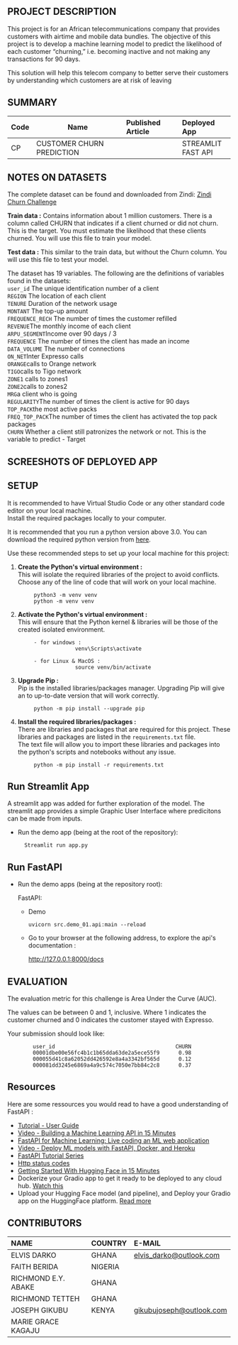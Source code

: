 ## PROJECT DESCRIPTION
This project is for an African telecommunications company that provides customers with airtime and mobile data bundles. The objective of this project is to develop a machine learning model to predict the likelihood of each customer “churning,” i.e. becoming inactive and not making any transactions for 90 days.

This solution will help this telecom company to better serve their customers by understanding which customers are at risk of leaving

## SUMMARY
| Code      | Name        | Published Article |  Deployed App |
|-----------|-------------|:-------------|:------|
|CP         | CUSTOMER CHURN PREDICTION  |           | STREAMLIT<br />FAST API|



## NOTES ON DATASETS
The complete dataset  can be found and downloaded from Zindi: [Zindi Churn Challenge](https://zindi.africa/competitions/customer-churn-prediction-challenge-for-azubian)
<br />

**Train data :** Contains information about 1 million customers. There is a column called CHURN that indicates if a client churned or did not churn. This is the target. You must estimate the likelihood that these clients churned. You will use this file to train your model.

**Test data :** This similar to the train data, but without the Churn column. You will use this file to test your model.

The dataset has 19 variables. The following are the definitions of variables found in the datasets:<br />
`user_id` The unique identification number of a client<br />
`REGION` The location of each client<br />
`TENURE` Duration of the network usage<br />
`MONTANT` The top-up amount<br />
`FREQUENCE_RECH` The number of times the customer refilled<br />
`REVENUE`The monthly income of each client<br />
`ARPU_SEGMENT`Income over 90 days / 3<br />
`FREQUENCE` The number of times the client has made an income<br />
`DATA_VOLUME` The number of connections<br />
`ON_NET`Inter Expresso calls<br />
`ORANGE`calls to Orange network<br />
`TIGO`calls to Tigo network<br />
`ZONE1` calls to zones1<br />
`ZONE2`calls to zones2<br />
`MRG`a client who is going<br />
`REGULARITY`The number of times the client is active for 90 days<br />
`TOP_PACK`the most active packs<br />
`FREQ_TOP_PACK`The number of times the client has activated the top pack packages<br />
`CHURN` Whether a client still patronizes the network or not. This is the variable to predict - Target<br />



## SCREESHOTS OF DEPLOYED APP





## SETUP
It is recommended to have Virtual Studio Code or any other standard code editor on your local machine.<br />Install the required packages locally to your computer.

It is recommended that you run a python version above 3.0. 
You can download the required python version from [here](https://www.python.org/downloads/).

Use these recommended steps to set up your local machine for this project:

1. **Create the Python's virtual environment :** <br />This will isolate the required libraries of the project to avoid conflicts.<br />Choose any of the line of code that will work on your local machine.

            python3 -m venv venv
            python -m venv venv


2. **Activate the Python's virtual environment :**<br />This will ensure that the Python kernel & libraries will be those of the created isolated environment.

            - for windows : 
                         venv\Scripts\activate

            - for Linux & MacOS :
                         source venv/bin/activate


3. **Upgrade Pip :**<br />Pip is the installed libraries/packages manager. Upgrading Pip will give an to up-to-date version that will work correctly.

            python -m pip install --upgrade pip


4. **Install the required libraries/packages :**<br />There are libraries and packages that are required for this project. These libraries and packages are listed in the `requirements.txt` file.<br />The text file will allow you to import these libraries and packages into the python's scripts and notebooks without any issue.

            python -m pip install -r requirements.txt 

## Run Streamlit App
A streamlit app was added for further exploration of the model. The streamlit app provides a simple Graphic User Interface where predicitons can be made from inputs.

- Run the demo app (being at the root of the repository):
        
        Streamlit run app.py


## Run FastAPI

- Run the demo apps (being at the repository root):
        
  FastAPI:
    
    - Demo

          uvicorn src.demo_01.api:main --reload 



  - Go to your browser at the following address, to explore the api's documentation :
        
      http://127.0.0.1:8000/docs


## EVALUATION
The evaluation metric for this challenge is Area Under the Curve (AUC).

The values can be between 0 and 1, inclusive. Where 1 indicates the customer churned and 0 indicates the customer stayed with Expresso.

Your submission should look like:

            user_id                                      CHURN
            00001dbe00e56fc4b1c1b65dda63de2a5ece55f9      0.98
            000055d41c8a62052dd426592e8a4a3342bf565d      0.12
            000081dd3245e6869a4a9c574c7050e7bb84c2c8      0.37


## Resources
Here are some ressources you would read to have a good understanding of FastAPI :
- [Tutorial - User Guide](https://fastapi.tiangolo.com/tutorial/)
- [Video - Building a Machine Learning API in 15 Minutes ](https://youtu.be/C82lT9cWQiA)
- [FastAPI for Machine Learning: Live coding an ML web application](https://www.youtube.com/watch?v=_BZGtifh_gw)
- [Video - Deploy ML models with FastAPI, Docker, and Heroku ](https://www.youtube.com/watch?v=h5wLuVDr0oc)
- [FastAPI Tutorial Series](https://www.youtube.com/watch?v=tKL6wEqbyNs&list=PLShTCj6cbon9gK9AbDSxZbas1F6b6C_Mx)
- [Http status codes](https://www.linkedin.com/feed/update/urn:li:activity:7017027658400063488?utm_source=share&utm_medium=member_desktop)
- [Getting Started With Hugging Face in 15 Minutes](https://www.youtube.com/watch?v=QEaBAZQCtwE)
- Dockerize your Gradio app to get it ready to be deployed to any cloud hub. [Watch this](https://www.youtube.com/watch?v=f6zJwK-pCJo)
- Upload your Hugging Face model (and pipeline), and Deploy your Gradio app on the HuggingFace platform. [Read more](https://huggingface.co/docs/hub/models-uploading)


## CONTRIBUTORS
| NAME  |   COUNTRY |   E-MAIL  |
|:------|:----------|:----------|
|ELVIS DARKO|GHANA|elvis_darko@outlook.com|
|FAITH BERIDA|NIGERIA|  |
|RICHMOND E.Y. ABAKE|GHANA|  |
|RICHMOND TETTEH| GHANA|    |
|JOSEPH GIKUBU| KENYA|gikubujoseph@outlook.com|
|MARIE GRACE KAGAJU |   |   |
